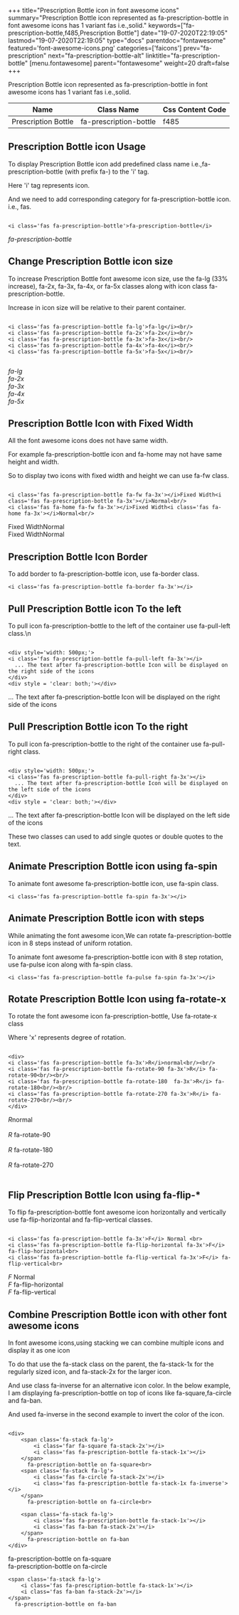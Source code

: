 +++
title="Prescription Bottle icon in font awesome icons"
summary="Prescription Bottle icon represented as fa-prescription-bottle in font awesome icons has 1 variant fas i.e.,solid."
keywords=["fa-prescription-bottle,f485,Prescription Bottle"]
date="19-07-2020T22:19:05"
lastmod="19-07-2020T22:19:05"
type="docs"
parentdoc="fontawesome"
featured='font-awesome-icons.png'
categories=['faicons']
prev="fa-prescription"
next="fa-prescription-bottle-alt"
linktitle="fa-prescription-bottle"
[menu.fontawesome]
parent="fontawesome"
weight=20
draft=false
+++


Prescription Bottle icon represented as fa-prescription-bottle in font awesome icons has 1 variant fas i.e.,solid.

<div class='table-responsive'><table class='table'><thead><tr><th>Name</th><th>Class Name</th><th>Css Content Code</th></tr></thead><tbody><tr><td>Prescription Bottle</td><td>fa-prescription-bottle</td><td>f485</td></tr></tbody></table></div>



## Prescription Bottle icon Usage

To display Prescription Bottle icon add predefined class name i.e.,fa-prescription-bottle (with prefix fa-) to the 'i' tag.

Here 'i' tag represents icon.

And we need to add corresponding category for fa-prescription-bottle icon. i.e., fas.


```

<i class='fas fa-prescription-bottle'>fa-prescription-bottle</i>
```

<i class='fas fa-prescription-bottle'>fa-prescription-bottle</i>




## Change Prescription Bottle icon size
To increase Prescription Bottle font awesome icon size, use the fa-lg (33% increase), fa-2x, fa-3x, fa-4x, or fa-5x classes along with icon class fa-prescription-bottle.

Increase in icon size will be relative to their parent container. 

```

<i class='fas fa-prescription-bottle fa-lg'>fa-lg</i><br/>
<i class='fas fa-prescription-bottle fa-2x'>fa-2x</i><br/>
<i class='fas fa-prescription-bottle fa-3x'>fa-3x</i><br/>
<i class='fas fa-prescription-bottle fa-4x'>fa-4x</i><br/>
<i class='fas fa-prescription-bottle fa-5x'>fa-5x</i><br/>
            
```

<i class='fas fa-prescription-bottle fa-lg'>fa-lg</i><br/>
<i class='fas fa-prescription-bottle fa-2x'>fa-2x</i><br/>
<i class='fas fa-prescription-bottle fa-3x'>fa-3x</i><br/>
<i class='fas fa-prescription-bottle fa-4x'>fa-4x</i><br/>
<i class='fas fa-prescription-bottle fa-5x'>fa-5x</i><br/>
            



## Prescription Bottle Icon with Fixed Width 

All the font awesome icons does not have same width.

For example fa-prescription-bottle icon and fa-home may not have same height and width.

So to display two icons with fixed width and height we can use fa-fw class.


```

<i class='fas fa-prescription-bottle fa-fw fa-3x'></i>Fixed Width<i class='fas fa-prescription-bottle fa-3x'></i>Normal<br/>
<i class='fas fa-home fa-fw fa-3x'></i>Fixed Width<i class='fas fa-home fa-3x'></i>Normal<br/>
```

<i class='fas fa-prescription-bottle fa-fw fa-3x'></i>Fixed Width<i class='fas fa-prescription-bottle fa-3x'></i>Normal<br/>
<i class='fas fa-home fa-fw fa-3x'></i>Fixed Width<i class='fas fa-home fa-3x'></i>Normal<br/>



## Prescription Bottle Icon Border 

To add border to fa-prescription-bottle icon, use fa-border class.


```
<i class='fas fa-prescription-bottle fa-border fa-3x'></i>

```
<i class='fas fa-prescription-bottle fa-border fa-3x'></i>





## Pull Prescription Bottle icon To the left

To pull icon fa-prescription-bottle to the left of the container use fa-pull-left class.\n

```

<div style='width: 500px;'>
<i class='fas fa-prescription-bottle fa-pull-left fa-3x'></i>
  ... The text after fa-prescription-bottle Icon will be displayed on the right side of the icons
</div>
<div style = 'clear: both;'></div>
```

<div style='width: 500px;'>
<i class='fas fa-prescription-bottle fa-pull-left fa-3x'></i>
  ... The text after fa-prescription-bottle Icon will be displayed on the right side of the icons
</div>
<div style = 'clear: both;'></div>




## Pull Prescription Bottle icon To the right
To pull icon fa-prescription-bottle to the right of the container use fa-pull-right class.

```

<div style='width: 500px;'>
<i class='fas fa-prescription-bottle fa-pull-right fa-3x'></i>
  ... The text after fa-prescription-bottle Icon will be displayed on the left side of the icons
</div>
<div style = 'clear: both;'></div>
```

<div style='width: 500px;'>
<i class='fas fa-prescription-bottle fa-pull-right fa-3x'></i>
  ... The text after fa-prescription-bottle Icon will be displayed on the left side of the icons
</div>
<div style = 'clear: both;'></div>

These two classes can used to add single quotes or double quotes to the text.


## Animate Prescription Bottle icon using fa-spin
To animate font awesome fa-prescription-bottle icon, use fa-spin class.

```
<i class='fas fa-prescription-bottle fa-spin fa-3x'></i>
```
<i class='fas fa-prescription-bottle fa-spin fa-3x'></i>




## Animate Prescription Bottle icon with steps
While animating the font awesome icon,We can rotate fa-prescription-bottle icon in 8 steps instead of uniform rotation.

To animate font awesome fa-prescription-bottle icon with 8 step rotation, use fa-pulse icon along with fa-spin class.


```
<i class='fas fa-prescription-bottle fa-pulse fa-spin fa-3x'></i>

```
<i class='fas fa-prescription-bottle fa-pulse fa-spin fa-3x'></i>





## Rotate Prescription Bottle Icon using fa-rotate-x
To rotate the font awesome icon fa-prescription-bottle, Use fa-rotate-x class

Where 'x' represents degree of rotation.


```

<div>
<i class='fas fa-prescription-bottle fa-3x'>R</i>normal<br/><br/>
<i class='fas fa-prescription-bottle fa-rotate-90 fa-3x'>R</i> fa-rotate-90<br/><br/> 
<i class='fas fa-prescription-bottle fa-rotate-180  fa-3x'>R</i> fa-rotate-180<br/><br/> 
<i class='fas fa-prescription-bottle fa-rotate-270 fa-3x'>R</i> fa-rotate-270<br/><br/>
</div>
```

<div>
<i class='fas fa-prescription-bottle fa-3x'>R</i>normal<br/><br/>
<i class='fas fa-prescription-bottle fa-rotate-90 fa-3x'>R</i> fa-rotate-90<br/><br/> 
<i class='fas fa-prescription-bottle fa-rotate-180  fa-3x'>R</i> fa-rotate-180<br/><br/> 
<i class='fas fa-prescription-bottle fa-rotate-270 fa-3x'>R</i> fa-rotate-270<br/><br/>
</div>




## Flip Prescription Bottle Icon using fa-flip-*
To flip fa-prescription-bottle font awesome icon horizontally and vertically use fa-flip-horizontal and fa-flip-vertical classes. 

```

<i class='fas fa-prescription-bottle fa-3x'>F</i> Normal <br>
<i class='fas fa-prescription-bottle fa-flip-horizontal fa-3x'>F</i> fa-flip-horizontal<br>
<i class='fas fa-prescription-bottle fa-flip-vertical fa-3x'>F</i> fa-flip-vertical<br>
```

<i class='fas fa-prescription-bottle fa-3x'>F</i> Normal <br>
<i class='fas fa-prescription-bottle fa-flip-horizontal fa-3x'>F</i> fa-flip-horizontal<br>
<i class='fas fa-prescription-bottle fa-flip-vertical fa-3x'>F</i> fa-flip-vertical<br>




## Combine Prescription Bottle icon with other font awesome icons
In font awesome icons,using stacking we can combine multiple icons and display it as one icon 

To do that use the fa-stack class on the parent, the fa-stack-1x for the regularly sized icon, and fa-stack-2x for the larger icon.

And use class fa-inverse for an alternative icon color. 
In the below example, I am displaying fa-prescription-bottle on top of icons like fa-square,fa-circle and fa-ban.

And used fa-inverse in the second example to invert the color of the icon.

```

<div>
    <span class='fa-stack fa-lg'>
        <i class='far fa-square fa-stack-2x'></i>
        <i class='fas fa-prescription-bottle fa-stack-1x'></i>
    </span>
      fa-prescription-bottle on fa-square<br>
    <span class='fa-stack fa-lg'>
        <i class='fas fa-circle fa-stack-2x'></i>
        <i class='fas fa-prescription-bottle fa-stack-1x fa-inverse'></i>
    </span>
      fa-prescription-bottle on fa-circle<br>

    <span class='fa-stack fa-lg'>
        <i class='fas fa-prescription-bottle fa-stack-1x'></i>
        <i class='fas fa-ban fa-stack-2x'></i>
    </span>
      fa-prescription-bottle on fa-ban
</div>
```

<div>
    <span class='fa-stack fa-lg'>
        <i class='far fa-square fa-stack-2x'></i>
        <i class='fas fa-prescription-bottle fa-stack-1x'></i>
    </span>
      fa-prescription-bottle on fa-square<br>
    <span class='fa-stack fa-lg'>
        <i class='fas fa-circle fa-stack-2x'></i>
        <i class='fas fa-prescription-bottle fa-stack-1x fa-inverse'></i>
    </span>
      fa-prescription-bottle on fa-circle<br>

    <span class='fa-stack fa-lg'>
        <i class='fas fa-prescription-bottle fa-stack-1x'></i>
        <i class='fas fa-ban fa-stack-2x'></i>
    </span>
      fa-prescription-bottle on fa-ban
</div>






